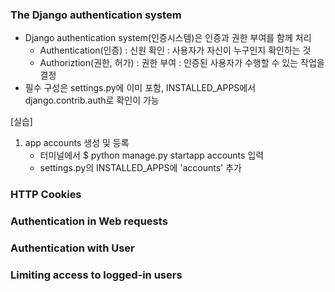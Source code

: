 ### The Django authentication system
- Django authentication system(인증시스템)은 인증과 권한 부여를 함께 처리
    - Authentication(인증)
    : 신원 확인
    : 사용자가 자신이 누구인지 확인하는 것
    - Authoriztion(권한, 허가)
    : 권한 부여
    : 인증된 사용자가 수행할 수 있는 작업을 결정
- 필수 구성은 settings.py에 이미 포함, INSTALLED_APPS에서 django.contrib.auth로 확인이 가능

[실습]
1. app accounts 생성 및 등록
    - 터미널에서 $ python manage.py startapp accounts 입력
    - settings.py의 INSTALLED_APPS에 'accounts' 추가

### HTTP Cookies
### Authentication in Web requests
### Authentication with User
### Limiting access to logged-in users